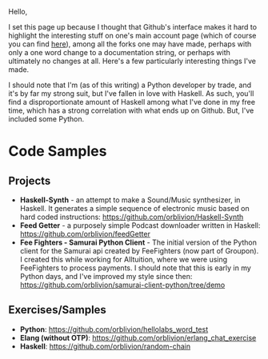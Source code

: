 Hello,

I set this page up because I thought that Github's interface makes it hard to highlight the interesting stuff on one's main account page (which of course you can find [here](https://github.com/orblivion/)), among all the forks one may have made, perhaps with only a one word change to a documentation string, or perhaps with ultimately no changes at all. Here's a few particularly interesting things I've made.

I should note that I'm (as of this writing) a Python developer by trade, and it's by far my strong suit, but I've fallen in love with Haskell. As such, you'll find a disproportionate amount of Haskell among what I've done in my free time, which has a strong correlation with what ends up on Github. But, I've included some Python.

# Code Samples

## Projects
* **Haskell-Synth** - an attempt to make a Sound/Music synthesizer, in Haskell. It generates a simple sequence of electronic music based on hard coded instructions: https://github.com/orblivion/Haskell-Synth
* **Feed Getter** - a purposely simple Podcast downloader written in Haskell: https://github.com/orblivion/feedGetter
* **Fee Fighters - Samurai Python Client** - The initial version of the Python client for the Samurai api created by FeeFighters (now part of Groupon). I created this while working for Alltuition, where we were using FeeFighters to process payments. I should note that this is early in my Python days, and I've improved my style since then: https://github.com/orblivion/samurai-client-python/tree/demo

## Exercises/Samples
  * **Python**: https://github.com/orblivion/hellolabs_word_test
  * **Elang (without OTP)**: https://github.com/orblivion/erlang_chat_exercise
  * **Haskell**: https://github.com/orblivion/random-chain
